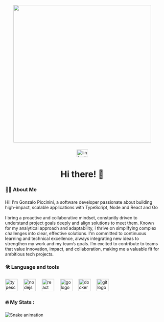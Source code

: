 <div align="center">
  <img height="450" src="https://res-console.cloudinary.com/pichicloud/media_explorer_thumbnails/905b5c90e65f90eddee37311bd375cb7/detailed"  />
</div>

###

<div align="center">
  <img src="https://raw.githubusercontent.com/maurodesouza/profile-readme-generator/master/src/assets/icons/social/linkedin/default.svg" width="37" height="25" alt="linkedin logo"  />
</div>

###

<h1 align="center">Hi there! 👋</h1>

###

<h3 align="left">👩‍💻  About Me</h3>

###

<p align="left">Hi! I'm Gonzalo Piccinini, a software developer passionate about building high-impact, scalable applications with TypeScript, Node and React and Go<br><br>I bring a proactive and collaborative mindset, constantly driven to understand project goals deeply and align solutions to meet them. Known for my analytical approach and adaptability, I thrive on simplifying complex challenges into clear, effective solutions. I'm committed to continuous learning and technical excellence, always integrating new ideas to strengthen my work and my team’s goals. I’m excited to contribute to teams that value innovation, impact, and collaboration, making me a valuable fit for ambitious tech projects.</p>

###

<h3 align="left">🛠 Language and tools</h3>

###

<div align="left">
  <img src="https://cdn.jsdelivr.net/gh/devicons/devicon/icons/typescript/typescript-original.svg" height="40" alt="typescript logo"  />
  <img width="12" />
  <img src="https://cdn.jsdelivr.net/gh/devicons/devicon/icons/nodejs/nodejs-original.svg" height="40" alt="nodejs logo"  />
  <img width="12" />
  <img src="https://cdn.jsdelivr.net/gh/devicons/devicon/icons/react/react-original.svg" height="40" alt="react logo"  />
  <img width="12" />
  <img src="https://cdn.jsdelivr.net/gh/devicons/devicon/icons/go/go-original.svg" height="40" alt="go logo"  />
  <img width="12" />
  <img src="https://cdn.jsdelivr.net/gh/devicons/devicon/icons/docker/docker-original.svg" height="40" alt="docker logo"  />
  <img width="12" />
  <img src="https://cdn.jsdelivr.net/gh/devicons/devicon/icons/git/git-original.svg" height="40" alt="git logo"  />
</div>

###

<h3 align="left">🔥   My Stats :</h3>

###

<img src="https://raw.githubusercontent.com/GonzaPiccinini/GonzaPiccinini/output/snake.svg" alt="Snake animation" />

###

